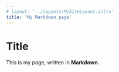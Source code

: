 ```yaml
---
# layout: '../layouts/MySiteLayout.astro'
title: 'My Markdown page'
---
```


# Title

This is my page, written in **Markdown.**